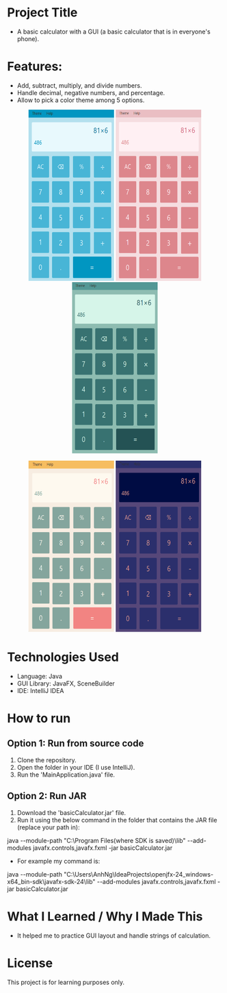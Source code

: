 # Project Title
- A basic calculator with a GUI (a basic calculator that is in everyone's phone).
# Features:
- Add, subtract, multiply, and divide numbers.
- Handle decimal, negative numbers, and percentage.
- Allow to pick a color theme among 5 options.
<p align = "center">
   <img src = "https://github.com/SabishiiKoto/Basic-Calculator/blob/master/src/main/resources/assets/Screenshot%202025-09-13%20113428.png?raw=true" width = "200" height = "400">
   <img src = "https://github.com/SabishiiKoto/Basic-Calculator/blob/master/src/main/resources/assets/Screenshot%202025-09-13%20113443.png?raw=true" width = "200" height = "400">
   <img src = "https://github.com/SabishiiKoto/Basic-Calculator/blob/master/src/main/resources/assets/Screenshot%202025-09-13%20113501.png?raw=true" width = "200" height = "400">
</p>   
<p align = "center">
   <img src = "https://github.com/SabishiiKoto/Basic-Calculator/blob/master/src/main/resources/assets/Screenshot%202025-09-13%20113512.png?raw=true" width = "200" height = "400">
   <img src = "https://github.com/SabishiiKoto/Basic-Calculator/blob/master/src/main/resources/assets/Screenshot%202025-09-13%20113523.png?raw=true" width = "200" height = "400">
</p>


# Technologies Used
- Language: Java
- GUI Library: JavaFX, SceneBuilder
- IDE: IntelliJ IDEA

# How to run
## Option 1: Run from source code
1. Clone the repository.
2. Open the folder in your IDE (I use IntelliJ).
3. Run the 'MainApplication.java' file.

## Option 2: Run JAR
1. Download the 'basicCalculator.jar' file.
2. Run it using the below command in the folder that contains the JAR file (replace your path in):
   
java --module-path "C:\Program Files(where SDK is saved)\lib" --add-modules javafx.controls,javafx.fxml -jar basicCalculator.jar

- For example my command is: 

java --module-path "C:\Users\AnhNg\IdeaProjects\openjfx-24_windows-x64_bin-sdk\javafx-sdk-24\lib" --add-modules javafx.controls,javafx.fxml -jar basicCalculator.jar

# What I Learned / Why I Made This
- It helped me to practice GUI layout and handle strings of calculation.

# License
This project is for learning purposes only.
